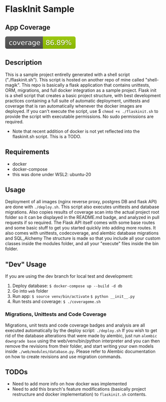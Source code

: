 # FlaskInit Sample
## App Coverage
[![Coverage Status](./coverage-badge.svg?dummy=8484744)](./coverage.xml)
## Description
This is a sample project entirelly generated with a shell script ("./flaskinit.sh"). This script is hosted on another repo of mine called "shell-magik".
This repo is basically a flask application that contains unittests, ORM, migrations, and full docker integration as a sample project.
Flask init is a shell script that creates a basic project structure, with best development practices containing a full suite of automatic deployment, unittests and coverage that is ran automatically whenever the docker images are deployed.
If you can't execute the script, use $ `chmod +x ./flaskinit.sh` to provide the script with executable permissions. No sudo permissions are required.

* Note that recent addition of docker is not yet reflected into the flaskinit.sh script. This is a TODO.

## Requirements
* docker
* docker-compose
* this was done under WSL2: ubuntu-20

## Usage
Deployment of all images (nginx reverse proxy, postgres DB and flask API) are done with `./deploy.sh`. This script also executes unittests and database migrations. Also copies results of coverage scan into the actual project root folder so it can be displayed in the README.md badge, and analyzed in pull requests if so required.
The Flask API itself comes with some base routes and some basic stuff to get you started quickly into adding more routes. It also comes with unittests, codecoverage, and alembic database migrations and SQL_Alchemy
The structure is made so that you include all your custom classes inside the modules folder, and all your "execute" files inside the bin folder.

## "Dev" Usage
If you are using the dev branch for local test and development:
1) Deploy database: `$ docker-compose up --build -d db`
2) Go into `web` folder
3) Run app: 
`$ source venv/bin/activate`
`$ python __init__.py`
4) Run tests and coverage:
`$ ./coverageme.sh`

### Migrations, Unittests and Code Coverage
Migrations, unit tests and code coverage badges and analysis are all executed automatically by the deploy script: `./deploy.sh`
If you wish to get rid of the database alterations that were made by alembic, just run `alembic downgrade base` using the web/venv/bin/python interpreter and you can then remove the revisions from their folder, and start writing your own models inside `./web/modules/database.py`. Please refer to Alembic documentation on how to create revisions and use migration commands.

## TODOs
* Need to add more info on how docker was implemented
* Need to add this branch's feature modifications (basically project restructure and docker implementation) to `flaskinit.sh` contents.